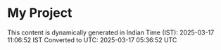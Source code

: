 # My Project

This content is dynamically generated in Indian Time (IST): 2025-03-17 11:06:52 IST
Converted to UTC: 2025-03-17 05:36:52 UTC
